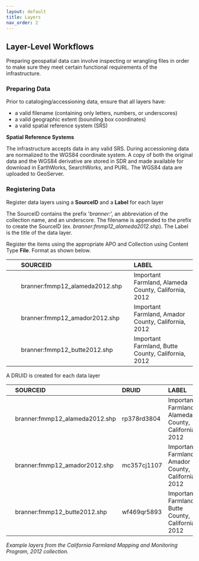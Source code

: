 ```yaml
---
layout: default
title: Layers
nav_order: 2
---
```


## Layer-Level Workflows


Preparing geospatial data can involve inspecting or wrangling files in order to make sure they meet certain functional requirements of the infrastructure. 

### Preparing Data

Prior to cataloging/accessioning data, ensure that all layers have:

* a valid filename (containing only letters, numbers, or underscores)
* a valid geographic extent (bounding box coordinates)
* a valid spatial reference system (SRS)

**Spatial Reference Systems**

The infrastructure accepts data in any valid SRS. During accessioning data are normalized to the WGS84 coordinate system. A copy of both the original data and the WGS84 derivative are stored in SDR and made available for download in EarthWorks, SearchWorks, and PURL. The WGS84 data are uploaded to GeoServer.

### Registering Data

Register data layers using a **SourceID** and a **Label** for each layer

The SourceID contains the prefix  '*branner:*', an abbreviation of the collection name, and an underscore. The filename is appended to the prefix to create the SourceID (ex. *branner:fmmp12_alameda2012.shp*). The Label is the title of the data layer. 

Register the items using the appropriate APO and Collection using Content Type **File**. Format as shown below.

|||SOURCEID||LABEL|
|:----|:----|:----|:----|:----|
|||branner:fmmp12_alameda2012.shp||Important Farmland, Alameda County, California, 2012|
|||branner:fmmp12_amador2012.shp||Important Farmland, Amador County, California, 2012|
|||branner:fmmp12_butte2012.shp||Important Farmland, Butte County, California, 2012|

A DRUID is created for each data layer


||SOURCEID|DRUID|LABEL|
|:----|:----|:----|:----|
||branner:fmmp12_alameda2012.shp|rp378rd3804|Important Farmland, Alameda County, California, 2012|
||branner:fmmp12_amador2012.shp|mc357cj1107|Important Farmland, Amador County, California, 2012|
||branner:fmmp12_butte2012.shp|wf469qr5893|Important Farmland, Butte County, California, 2012|

_Example layers from the California Farmland Mapping and Monitoring Program, 2012 collection._
